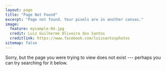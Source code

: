 ```yaml
---
layout: page
title: "Page Not Found"
excerpt: "Page not found. Your pixels are in another canvas."
image:
  feature: mysample-04.jpg
  credit: Luiz Guilherme Oliveira dos Santos
  creditlink: https://www.facebook.com/luizsantosphotos
sitemap: false
---  
```


Sorry, but the page you were trying to view does not exist --- perhaps you can try searching for it below.

<script type="text/javascript">
  var GOOG_FIXURL_LANG = 'en';
  var GOOG_FIXURL_SITE = '{{ site.url }}'
</script>
<script type="text/javascript"
  src="http://linkhelp.clients.google.com/tbproxy/lh/wm/fixurl.js">
</script>